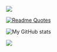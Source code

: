 ![](http://github-profile-summary-cards.vercel.app/api/cards/profile-details?username=tonypithony&theme=gruvbox)


[![Readme Quotes](https://quotes-github-readme.vercel.app/api?type=horizontal&theme=dark)](https://github.com/piyushsuthar/github-readme-quotes)


![My GitHub stats](https://github-readme-stats.vercel.app/api?username=tonypithony&show_icons=true&theme=codeSTACKr)


![](https://raw.githubusercontent.com/tonypithony/tonypithony/main/test1.jpg_swirl_animation%20(1)%20(1)%20(1).gif)
